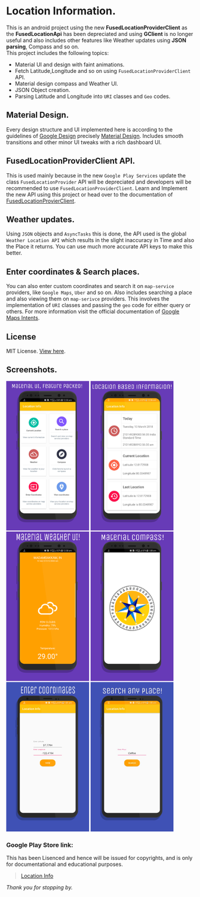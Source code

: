 # Location Information. 
This is an android project using the new **FusedLocationProviderClient** as the **FusedLocationApi** has been depreciated and using **GClient** is no longer useful and also includes other features like Weather updates using **JSON parsing**, Compass and so on.  
This project includes the following topics:

- Material UI and design with faint animations.
- Fetch Latitude,Longitude and so on using `FusedLocationProviderClient` API.  
- Material design compass and Weather UI. 
- JSON Object creation.
- Parsing Latitude and Longitude into `URI` classes and `Geo` codes.

## Material Design.
Every design structure and UI implemented here is according to the guidelines of [Google Design](https://design.google/) precisely [Material Design](https://material.io/).
Includes smooth transitions and other minor UI tweaks with a rich dashboard UI. 

## FusedLocationProviderClient API.
This is used mainly because in the new `Google Play Services` update the class `FusedLocationProvider` API will be depreciated and developers will be recommended to use `FusedLocationProviderClient`.
Learn and Implement the new API using this project or head over to the documentation of [FusedLocationProvierClient](https://developers.google.com/android/reference/com/google/android/gms/location/FusedLocationProviderClient).

## Weather updates.
Using `JSON` objects and `AsyncTasks` this is done, the API used is the global `Weather Location API` which results in the slight inaccuracy in Time and also the Place it returns. 
You can use much more accurate API keys to make this better. 

## Enter coordinates & Search places.
You can also enter custom coordinates and search it on `map-service` providers, like `Google Maps`, `Uber` and so on. 
Also includes searching a place and also viewing them on `map-serivce` providers. This involves the implementation of `URI` classes and passing the `geo` code for either query or others.
For more information visit the official documentation of [Google Maps Intents](https://developers.google.com/maps/documentation/urls/android-intents).

## License
MIT License. [View here](LICENSE).
## Screenshots.
<img src="Images/1.jpg" height="400"> <img src="Images/2.jpg" height="400"> <img src="Images/3.png" height="400"> <img src="Images/4.png" height="400"> <img src="Images/5.jpg" height="400"> <img src="Images/6.jpg" height="400">

### Google Play Store link:
This has been Lisenced and hence will be issued for copyrights, and is only for documentational and educational purposes. 
> [Location Info](https://play.google.com/store/apps/details?id=a1.latitudeandlongitude)

_Thank you for stopping by._
